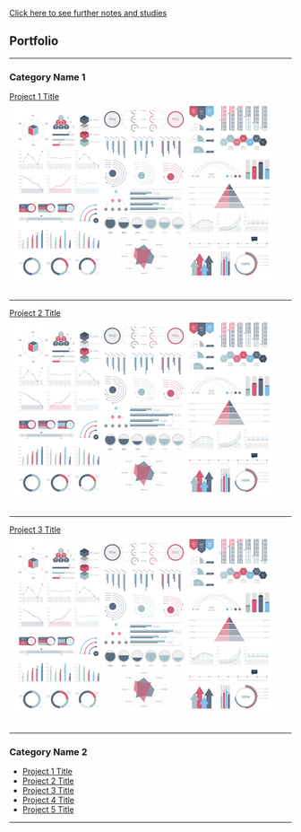 <a href="studies">Click here to see further notes and studies</a>

## Portfolio

---

### Category Name 1 

<a href="sample_page" style="font size: 20px; text-align: center;">Project 1 Title</a><br>
<img src="images/dummy_thumbnail.jpg?raw=true"/><br><br>

---
<a href="sample_page" style="font size: 20px; text-align: center;">Project 2 Title</a><br>
<img src="images/dummy_thumbnail.jpg?raw=true"/><br><br>

---
<a href="sample_page" style="font size: 20px; text-align: center;">Project 3 Title</a><br>
<img src="images/dummy_thumbnail.jpg?raw=true"/><br><br>

---

### Category Name 2

- [Project 1 Title](http://example.com/)
- [Project 2 Title](http://example.com/)
- [Project 3 Title](http://example.com/)
- [Project 4 Title](http://example.com/)
- [Project 5 Title](http://example.com/)

---







